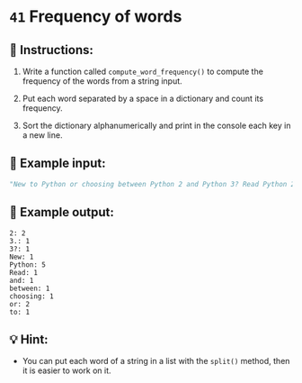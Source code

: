 # `41` Frequency of words

## 📝 Instructions:

1. Write a function called `compute_word_frequency()` to compute the frequency of the words from a string input.

2. Put each word separated by a space in a dictionary and count its frequency.

3. Sort the dictionary alphanumerically and print in the console each key in a new line.

## 📎 Example input:

```py
"New to Python or choosing between Python 2 and Python 3? Read Python 2 or Python 3."
```

## 📎 Example output:

```text
2: 2
3.: 1
3?: 1
New: 1
Python: 5
Read: 1
and: 1
between: 1
choosing: 1
or: 2
to: 1
```

## 💡 Hint:

+ You can put each word of a string in a list with the `split()` method, then it is easier to work on it.

